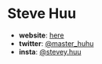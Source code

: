 # Steve Huu

- **website**: [here](https://stevehuu.com/)
- **twitter**: [@master_huhu](https://twitter.com/master_huhu)
- **insta**: [@stevey.huu](https://www.instagram.com/stevey.huu/)
